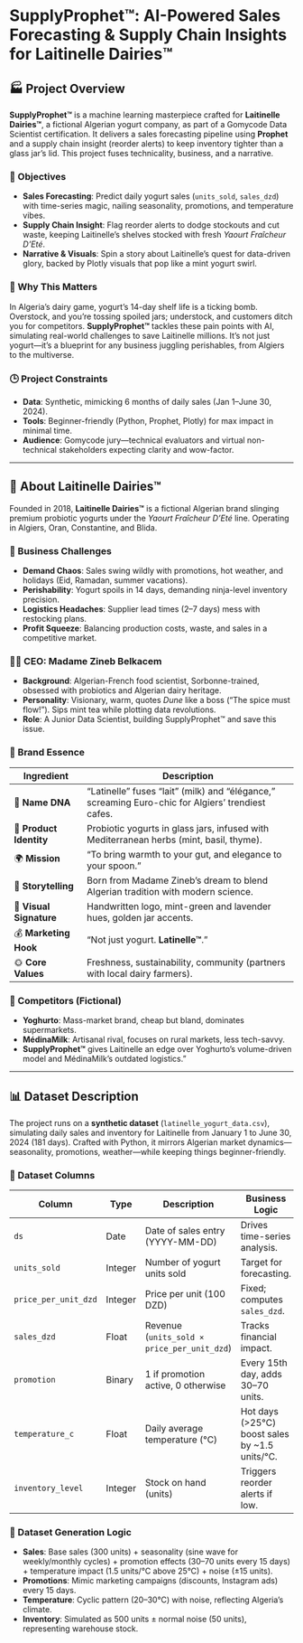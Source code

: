 # SupplyProphet™: AI-Powered Sales Forecasting & Supply Chain Insights for Laitinelle Dairies™

## 🏭 Project Overview

**SupplyProphet™** is a machine learning masterpiece crafted for **Laitinelle Dairies™**, a fictional Algerian yogurt company, as part of a Gomycode Data Scientist certification. It delivers a sales forecasting pipeline using **Prophet** and a supply chain insight (reorder alerts) to keep inventory tighter than a glass jar’s lid. This project fuses technicality, business, and a narrative. 

### 🎯 Objectives

- **Sales Forecasting**: Predict daily yogurt sales (`units_sold`, `sales_dzd`) with time-series magic, nailing seasonality, promotions, and temperature vibes.
- **Supply Chain Insight**: Flag reorder alerts to dodge stockouts and cut waste, keeping Laitinelle’s shelves stocked with fresh *Yaourt Fraîcheur D’Eté*.
- **Narrative & Visuals**: Spin a story about Laitinelle’s quest for data-driven glory, backed by Plotly visuals that pop like a mint yogurt swirl.

### 📍 Why This Matters

In Algeria’s dairy game, yogurt’s 14-day shelf life is a ticking bomb. Overstock, and you’re tossing spoiled jars; understock, and customers ditch you for competitors. **SupplyProphet™** tackles these pain points with AI, simulating real-world challenges to save Laitinelle millions. It’s not just yogurt—it’s a blueprint for any business juggling perishables, from Algiers to the multiverse.

### 🕒 Project Constraints

- **Data**: Synthetic, mimicking 6 months of daily sales (Jan 1–June 30, 2024).
- **Tools**: Beginner-friendly (Python, Prophet, Plotly) for max impact in minimal time.
- **Audience**: Gomycode jury—technical evaluators and virtual non-technical stakeholders expecting clarity and wow-factor.

---

## 🧃 About Laitinelle Dairies™

Founded in 2018, **Laitinelle Dairies™** is a fictional Algerian brand slinging premium probiotic yogurts under the *Yaourt Fraîcheur D’Eté* line. Operating in Algiers, Oran, Constantine, and Blida.

### 🎯 Business Challenges

- **Demand Chaos**: Sales swing wildly with promotions, hot weather, and holidays (Eid, Ramadan, summer vacations).
- **Perishability**: Yogurt spoils in 14 days, demanding ninja-level inventory precision.
- **Logistics Headaches**: Supplier lead times (2–7 days) mess with restocking plans.
- **Profit Squeeze**: Balancing production costs, waste, and sales in a competitive market.

### 🧑‍💼 CEO: Madame Zineb Belkacem

- **Background**: Algerian-French food scientist, Sorbonne-trained, obsessed with probiotics and Algerian dairy heritage.
- **Personality**: Visionary, warm, quotes *Dune* like a boss (“The spice must flow!”). Sips mint tea while plotting data revolutions.
- **Role**: A Junior Data Scientist, building SupplyProphet™ and save this issue.

### 🧁 Brand Essence

| Ingredient | Description |
|------------|-------------|
| 🧬 **Name DNA** | “Latinelle” fuses “lait” (milk) and “élégance,” screaming Euro-chic for Algiers’ trendiest cafes. |
| 🧴 **Product Identity** | Probiotic yogurts in glass jars, infused with Mediterranean herbs (mint, basil, thyme). |
| 🌍 **Mission** | “To bring warmth to your gut, and elegance to your spoon.” |
| 🧠 **Storytelling** | Born from Madame Zineb’s dream to blend Algerian tradition with modern science. |
| 💋 **Visual Signature** | Handwritten logo, mint-green and lavender hues, golden jar accents. |
| 💰 **Marketing Hook** | “Not just yogurt. **Latinelle™**.” |
| 🌞 **Core Values** | Freshness, sustainability, community (partners with local dairy farmers). |

### 🏪 Competitors (Fictional)

- **Yoghurto**: Mass-market brand, cheap but bland, dominates supermarkets.
- **MédinaMilk**: Artisanal rival, focuses on rural markets, less tech-savvy.
- **SupplyProphet™** gives Laitinelle an edge over Yoghurto’s volume-driven model and MédinaMilk’s outdated logistics.”

---

## 📊 Dataset Description

The project runs on a **synthetic dataset** (`latinelle_yogurt_data.csv`), simulating daily sales and inventory for Laitinelle from January 1 to June 30, 2024 (181 days). Crafted with Python, it mirrors Algerian market dynamics—seasonality, promotions, weather—while keeping things beginner-friendly.

### 📁 Dataset Columns

| Column | Type | Description | Business Logic |
|--------|------|-------------|----------------|
| `ds` | Date | Date of sales entry (YYYY-MM-DD) | Drives time-series analysis. |
| `units_sold` | Integer | Number of yogurt units sold | Target for forecasting. |
| `price_per_unit_dzd` | Integer | Price per unit (100 DZD) | Fixed; computes `sales_dzd`. |
| `sales_dzd` | Float | Revenue (`units_sold × price_per_unit_dzd`) | Tracks financial impact. |
| `promotion` | Binary | 1 if promotion active, 0 otherwise | Every 15th day, adds 30–70 units. |
| `temperature_c` | Float | Daily average temperature (°C) | Hot days (>25°C) boost sales by ~1.5 units/°C. |
| `inventory_level` | Integer | Stock on hand (units) | Triggers reorder alerts if low. |

### 🧠 Dataset Generation Logic

- **Sales**: Base sales (300 units) + seasonality (sine wave for weekly/monthly cycles) + promotion effects (30–70 units every 15 days) + temperature impact (1.5 units/°C above 25°C) + noise (±15 units).
- **Promotions**: Mimic marketing campaigns (discounts, Instagram ads) every 15 days.
- **Temperature**: Cyclic pattern (20–30°C) with noise, reflecting Algeria’s climate.
- **Inventory**: Simulated as 500 units ± normal noise (50 units), representing warehouse stock.
